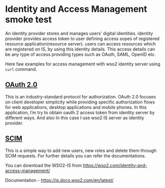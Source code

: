 # Identity and Access Management smoke test
An identity provider stores and manages users' digital identities. identity provider provides access token to user defining access sopes of registered resource application(resource server). users can access resources which are registered on IS, by using this identity details. This access details can be any type of access providing types such as OAuth, SAML, OpenID etc. 

Here faw examples for access management with wso2 identity server using ```curl``` command. 

## [OAuth 2.0 ](https://github.com/Chathurangap688/identity-and-access-management-smoke-test-application/tree/main/OAuth%202.0)
This is an industry-standard protocol for authorization. OAuth 2.0 focuses on client developer simplicity while providing specific authorization flows for web applications, desktop applications and mobile phones.
	In this application, I’m try to obtain oauth 2 access token from identity server by different ways. And also In this case I use wso2 IS server as identity provider. 
## [SCIM](https://github.com/Chathurangap688/IAM-smoke-test/tree/main/SCIM) 
This is a simple way to add new users, new roles and delete them through SCIM requests. For further details you can refer the documentations.

You can download the WSO2-IS from https://wso2.com/identity-and-access-management/

Documentation - https://is.docs.wso2.com/en/latest/